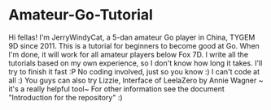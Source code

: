 # Amateur-Go-Tutorial

Hi fellas! I'm JerryWindyCat, a 5-dan amateur Go player in China, TYGEM 9D since 2011.
This is a tutorial for beginners to become good at Go. When I'm done, it will work for all amateur players below Fox 7D.
I write all the tutorials based on my own experience, so I don't know how long it takes. I'll try to finish it fast :P
No coding involved, just so you know :) I can't code at all :)
You guys can also try Lizzie, Interface of LeelaZero by Annie Wagner ~ it's a really helpful tool~
For other information see the document "Introduction for the repository" :)

